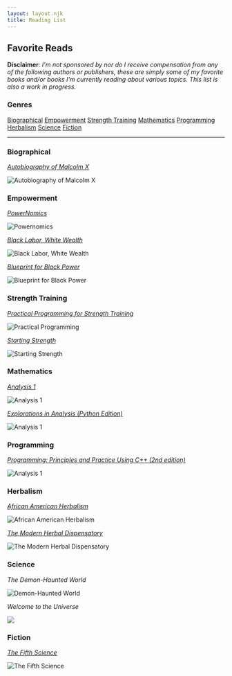 ```yaml
---
layout: layout.njk
title: Reading List
---
```

<div class="animate">

## Favorite Reads

<span class="accent-word">**Disclaimer**</span>: *I'm not sponsored by nor do I receive compensation from any of the following authors or publishers, these are simply some of my favorite books and/or books I'm currently reading about various topics. This list is also a work in progress.*


### <span id="genres">Genres</span>
<nav class="navbar">
    <span><a href="#biographical">Biographical</a></span>
    <span><a href="#empowerment">Empowerment</a></span>
    <span><a href="#strength-training">Strength Training</a></span>
    <span><a href="#math">Mathematics</a></span>
    <span><a href="#programming">Programming</a></span>
    <span><a href="#herbalism">Herbalism</a></span>
    <span><a href="#science">Science</a></span>
    <span><a href="#fiction">Fiction</a></span>
</nav>

---

### <span id="biographical">Biographical</span>
<div class="book-row">
  <div class="book">
    <p><em><a class="accent-word" href="https://www.amazon.com/Autobiography-Malcolm-Told-Alex-Haley/dp/0345350685">Autobiography of Malcolm X</a></em></p>
    <img src="/assets/images/x.jpg" alt="Autobiography of Malcolm X"/>
  </div>
</div>

### <span id="empowerment">Empowerment</span>

<div class="book-row">
  <div class="book">
    <p><em><a class="accent-word" href="https://powernomics.com/product/powernomics/">PowerNomics</a></em></p>
    <img src="/assets/images/powernomics.jpg" alt="Powernomics"/>
  </div>
  <div class="book">
    <p><em><a class="accent-word" href="https://powernomics.com/product/blacklaborwl/">Black Labor, White Wealth</a></em></p>
    <img src="/assets/images/blww.jpg" alt="Black Labor, White Wealth"/>
  </div>
  <div class="book">
    <p><em><a class="accent-word" href="https://www.amazon.com/Blueprint-Black-Power-Imperative-Twenty-First/dp/1879164078">Blueprint for Black Power</a></em></p>
    <img src="/assets/images/bbp.jpg" alt="Blueprint for Black Power"/>
  </div>
</div>


### <span id="strength-training" >Strength Training</span>

<div class="book-row">
  <div class="book">
    <p><em><a class="accent-word" href="https://www.amazon.com/Practical-Programming-Strength-Training-Rippetoe/dp/0982522754/ref=pd_lpo_d_sccl_1/136-9845119-7177730?pd_rd_w=CYbzm&content-id=amzn1.sym.4c8c52db-06f8-4e42-8e56-912796f2ea6c&pf_rd_p=4c8c52db-06f8-4e42-8e56-912796f2ea6c&pf_rd_r=4SBXAB8XE709QRWHJM8J&pd_rd_wg=WybOT&pd_rd_r=abd1f29f-7732-4e77-a809-08a208ec719d&pd_rd_i=0982522754&psc=1">Practical Programming for Strength Training</a></em></p>
    <img src="/assets/images/ppst.jpg" alt="Practical Programming" />
  </div>
  <div class="book">
    <p><em><a class="accent-word" href="https://www.amazon.com/Starting-Strength-Basic-Barbell-Training/dp/0982522738">Starting Strength</a></em></p>
    <img src="/assets/images/ss.jpg" alt="Starting Strength" />
  </div>
</div>

### <span id="math">Mathematics</span>

<div class="book-row">
  <div class="book">
    <p><em><a class="accent-word" href="https://www.amazon.com/Analysis-Third-Texts-Readings-Mathematics/dp/9380250649">Analysis 1</a></em></p>
    <img src="/assets/images/analysis.jpg" alt="Analysis 1" />
  </div>
  <div class="book">
    <p><em><a class="accent-word" href="https://www.amazon.com/Explorations-Numerical-Analysis-James-Lambers/dp/9811227934/ref=sr_1_3?crid=1CTYW236I0LXF&dib=eyJ2IjoiMSJ9.Qlbd5RFzLm3cjfS44X4gxN7OTSJC_QLm0Ay4hXXuy-0EMrdVnpWuqsCRvPrUu3oiwSZMCe4P_88bSYNsc2XKJehe1y3G4Ua0cJaP-avmZCfJ_3jpaSlnN9FXMh6br6EmPHvdC3pUdzXYC7PPpO91EmEGDuPZ5oRuFbM2A1rHvn8b_1gtotopBKFjYbh9gWmKz0I4R4kVXTNm6H9kEQHsknk3Qnq441sTewAeFiJH2KA.Y2jAjU9djNV-Lg30V-yvX76uAN_4N3HIB2JaHUa4y4I&dib_tag=se&keywords=exploration+in+numerical+analysis&qid=1742956676&s=books&sprefix=explorationsin+numerical+anlayis%2Cstripbooks%2C69&sr=1-3"> Explorations in Analysis (Python Edition)</a></em></p>
    <img src="/assets/images/ena.jpg" alt="Analysis 1" />
  </div>

</div>

### <span id="programming">Programming</span>

<div class="book-row">
  <div class="book">
    <p><em><a class="accent-word" href="https://www.amazon.com/Programming-Principles-Practice-Using-2nd/dp/0321992784">Programming: Principles and Practice Using C++ (2nd edition)</a></em></p>
    <img src="/assets/images/cpp.jpg" alt="Analysis 1" />
  </div>
</div>


### <span id="herbalism">Herbalism</span>

<div class="book-row">
  <div class="book">
    <p><em><a class="accent-word" href="https://www.amazon.com/African-American-Herbalism-Practical-Traditions/dp/1646043529">African American Herbalism</a></em></p>
    <img src="/assets/images/aah.jpg" alt="African American Herbalism" />
  </div>
  <div class="book">
    <p><em><a class="accent-word" href="https://www.amazon.com/Modern-Herbal-Dispensatory-Medicine-Making-Guide/dp/1623170796/ref=tmm_pap_swatch_0?_encoding=UTF8&dib_tag=se&dib=eyJ2IjoiMSJ9.lbNmN54mCbcJ_4Zyb_vMMdRjGoG4DWEg4Rlb0YfUPD5TKCa5DBPEM2Nw2H50jeKgUYhgU4vphQj0D5CfsrdyIJiBshIFOgpJ-4yqVPh6sKZTToFeULnyeanDxQCr7VLTks_ReqVYrnn_kaJNkD2xhoy4s7hpVnUY87M2Wf_lkOIvBq8F41HTjPVawhm2H5PVWvCmLMBSmVWA2AM_oWGDTevPIThWLvu6_qlaWPqKkgU.7Q6K6IVNDoWBir38Z4TqCwVii3KedRwPqiJhKuNUSi0&qid=1742915277&sr=1-1">The Modern Herbal Dispensatory</a></em></p>
    <img src="/assets/images/tmhd.jpg" alt="The Modern Herbal Dispensatory">
  </div>
</div>

### <span id="science">Science</span>

<div class="book-row">
  <div class="book">
    <p><em>The Demon-Haunted World</em></p>
    <img src="/assets/images/tdhw.jpg" alt="Demon-Haunted World" />
  </div>
  <div class="book">
    <p><em>Welcome to the Universe</em></p>
    <img src="/assets/images/wttu.jpg" atl="Welcome to the Universe">
  </div>
</div>

### <span id="fiction">Fiction</span>

<div class="book-row">
  <div class="book">
    <p><em><a class="accent-word" href="https://www.amazon.com/Fifth-Science-Exurb1a/dp/1796356301">The Fifth Science</a></em></p>
    <img src="/assets/images/5s.jpg" alt="The Fifth Science"/>
  </div>
</div>

</div>